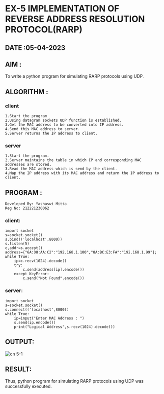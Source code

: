 # EX-5 IMPLEMENTATION OF REVERSE ADDRESS RESOLUTION PROTOCOL(RARP)

## DATE :05-04-2023

## AIM :
To write a python program for simulating RARP protocols using UDP.
## ALGORITHM :
### client
```
1.Start the program
2.Using datagram sockets UDP function is established.
3.Get the MAC address to be converted into IP address.
4.Send this MAC address to server.
5.Server returns the IP address to client.

```
### server
```
1.Start the program.
2.Server maintains the table in which IP and corresponding MAC addresses are stored.
3.Read the MAC address which is send by the client.
4.Map the IP address with its MAC address and return the IP address to client.
```
## PROGRAM :
```
Developed By: Yashaswi Mitta
Reg No: 212221230062
```
### client:
```
import socket
s=socket.socket()
s.bind(('localhost',8000))
s.listen(5)
c,addr=s.accept()
address={"6A:08:AA:C2":"192.168.1.100","8A:BC:E3:FA":"192.168.1.99"};
while True:
    ip=c.recv(1024).decode()
    try:
        c.send(address[ip].encode())
    except KeyError:
        c.send("Not Found".encode()) 
```
### server:
```
import socket
s=socket.socket()
s.connect(('localhost',8000))
while True:
    ip=input("Enter MAC Address : ")
    s.send(ip.encode())
    print("Logical Address",s.recv(1024).decode())
```
## OUTPUT:
![cn 5-1](https://github.com/yashaswimitta/EX-5/assets/94619247/aec8d6cd-fdc0-4552-937c-9c6a5dd0c3a2)




## RESULT:
Thus, python program for simulating RARP protocols using UDP was successfully executed.
